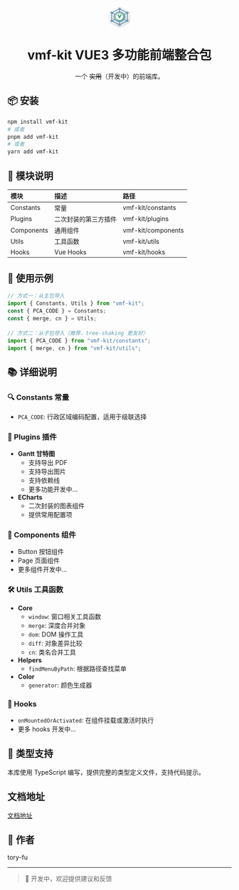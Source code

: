 <p align="center"> <span >
<img src="./public/multifunc_kit_icon.png" width = "50" height = "50" alt="图片名称" align=center />
</p>

<h1 align="center">vmf-kit VUE3 多功能前端整合包</h1>
<p align="center">一个 <span style="text-decoration:line-through;">实用</span>（开发中）的前端库。</p>

## 📦 安装

```bash
npm install vmf-kit
# 或者
pnpm add vmf-kit
# 或者
yarn add vmf-kit
```

## 🔨 模块说明

| 模块       | 描述                 | 路径               |
| :--------- | :------------------- | :----------------- |
| Constants  | 常量                 | vmf-kit/constants  |
| Plugins    | 二次封装的第三方插件 | vmf-kit/plugins    |
| Components | 通用组件             | vmf-kit/components |
| Utils      | 工具函数             | vmf-kit/utils      |
| Hooks      | Vue Hooks            | vmf-kit/hooks      |

## 📝 使用示例

```typescript
// 方式一：从主包导入
import { Constants, Utils } from "vmf-kit";
const { PCA_CODE } = Constants;
const { merge, cn } = Utils;

// 方式二：从子包导入（推荐，tree-shaking 更友好）
import { PCA_CODE } from "vmf-kit/constants";
import { merge, cn } from "vmf-kit/utils";
```

## 📚 详细说明

### 🔍 Constants 常量

- `PCA_CODE`: 行政区域编码配置，适用于级联选择

### 🔌 Plugins 插件

- **Gantt 甘特图**
  - 支持导出 PDF
  - 支持导出图片
  - 支持依赖线
  - 更多功能开发中...
- **ECharts**
  - 二次封装的图表组件
  - 提供常用配置项

### 🎨 Components 组件

- Button 按钮组件
- Page 页面组件
- 更多组件开发中...

### 🛠 Utils 工具函数

- **Core**
  - `window`: 窗口相关工具函数
  - `merge`: 深度合并对象
  - `dom`: DOM 操作工具
  - `diff`: 对象差异比较
  - `cn`: 类名合并工具
- **Helpers**
  - `findMenuByPath`: 根据路径查找菜单
- **Color**
  - `generator`: 颜色生成器

### 🎣 Hooks

- `onMountedOrActivated`: 在组件挂载或激活时执行
- 更多 hooks 开发中...

## 🔧 类型支持

本库使用 TypeScript 编写，提供完整的类型定义文件，支持代码提示。

## 文档地址

[文档地址](https://vmf-kit.vercel.app/)

## 👥 作者

tory-fu

---

> 🚧 开发中，欢迎提供建议和反馈
